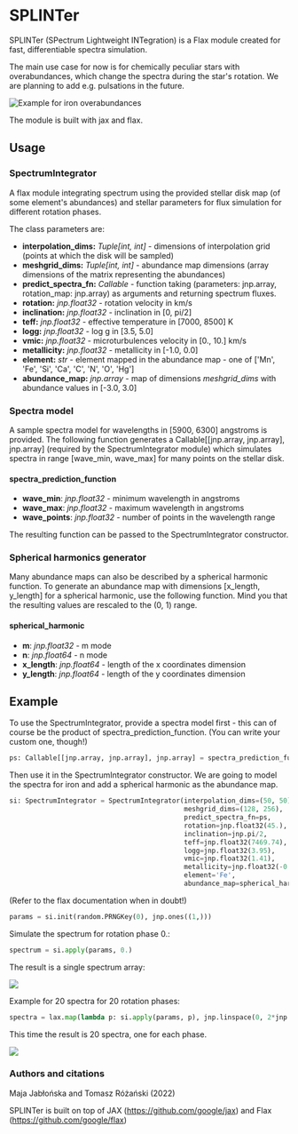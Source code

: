 # SPLINTer

SPLINTer (SPectrum Lightweight INTegration) is a Flax module created for fast, differentiable spectra simulation.

The main use case for now is for chemically peculiar stars with overabundances, which change the spectra during the star's rotation. We are planning to add e.g. pulsations in the future.

![Example for iron overabundances](https://github.com/maja-jablonska/SpectrumIntegrator/blob/master/example_img/fe_lines.gif)

The module is built with jax and flax.

## Usage

### SpectrumIntegrator

A flax module integrating spectrum using the provided stellar disk map (of some element's abundances) and stellar parameters for flux simulation for different rotation phases.

The class parameters are:
- **interpolation_dims:** _Tuple[int, int]_ - dimensions of interpolation grid (points at which the disk will be sampled)
- **meshgrid_dims:** _Tuple[int, int]_ - abundance map dimensions (array dimensions of the matrix representing the abundances)
- **predict_spectra_fn:** _Callable_ - function taking (parameters: jnp.array, rotation_map: jnp.array) as arguments and returning spectrum fluxes.
- **rotation:** _jnp.float32_ - rotation velocity in km/s
- **inclination:** _jnp.float32_ - inclination in [0, pi/2]
- **teff:** _jnp.float32_ - effective temperature in [7000, 8500] K
- **logg:** _jnp.float32_ - log g in [3.5, 5.0]
- **vmic:** _jnp.float32_ - microturbulences velocity in [0., 10.] km/s
- **metallicity:** _jnp.float32_ - metallicity in [-1.0, 0.0]
- **element:** _str_ - element mapped in the abundance map - one of ['Mn', 'Fe', 'Si', 'Ca', 'C', 'N', 'O', 'Hg']
- **abundance_map:** _jnp.array_ - map of dimensions _meshgrid_dims_ with abundance values in [-3.0, 3.0]

### Spectra model

A sample spectra model for wavelengths in [5900, 6300] angstroms is provided.
The following function generates a Callable[[jnp.array, jnp.array], jnp.array] (required by the SpectrumIntegrator module) which simulates spectra in range [wave_min, wave_max] for many points on the stellar disk.

#### spectra_prediction_function
- **wave_min**: _jnp.float32_ - minimum wavelength in angstroms
- **wave_max**: _jnp.float32_ - maximum wavelength in angstroms
- **wave_points**: _jnp.float32_ - number of points in the wavelength range

The resulting function can be passed to the SpectrumIntegrator constructor.

### Spherical harmonics generator

Many abundance maps can also be described by a spherical harmonic function. To generate an abundance map with dimensions [x_length, y_length] for a spherical harmonic, use the following function. Mind you that the resulting values are rescaled to the (0, 1) range.

#### spherical_harmonic
- **m**: _jnp.float32_ - m mode
- **n**: _jnp.float64_ - n mode
- **x_length**: _jnp.float64_ - length of the x coordinates dimension
- **y_length**: _jnp.float64_ - length of the y coordinates dimension

## Example

To use the SpectrumIntegrator, provide a spectra model first - this can of course be the product of spectra_prediction_function. (You can write your custom one, though!)

```python
ps: Callable[[jnp.array, jnp.array], jnp.array] = spectra_prediction_function(wave_min=6064.5, wave_max=6067.0, wave_points=100)
```

Then use it in the SpectrumIntegrator constructor. We are going to model the spectra for iron and add a spherical harmonic as the abundance map.

```python
si: SpectrumIntegrator = SpectrumIntegrator(interpolation_dims=(50, 50),
                                            meshgrid_dims=(128, 256),
                                            predict_spectra_fn=ps,
                                            rotation=jnp.float32(45.),
                                            inclination=jnp.pi/2,
                                            teff=jnp.float32(7469.74),
                                            logg=jnp.float32(3.95),
                                            vmic=jnp.float32(1.41),
                                            metallicity=jnp.float32(-0.4),
                                            element='Fe',
                                            abundance_map=spherical_harmonic(1, 1, 50, 50))
```

(Refer to the flax documentation when in doubt!)

```python
params = si.init(random.PRNGKey(0), jnp.ones((1,)))
```

Simulate the spectrum for rotation phase 0.:
```python
spectrum = si.apply(params, 0.)
```

The result is a single spectrum array:

![](https://github.com/maja-jablonska/SpectrumIntegrator/blob/master/example_img/fe_spectrum.png)

Example for 20 spectra for 20 rotation phases:
```python
spectra = lax.map(lambda p: si.apply(params, p), jnp.linspace(0, 2*jnp.pi, 20))
```

This time the result is 20 spectra, one for each phase.

![](https://github.com/maja-jablonska/SpectrumIntegrator/blob/master/example_img/fe_spectra.png)

### Authors and citations
Maja Jabłońska and Tomasz Różański (2022)

SPLINTer is built on top of JAX (https://github.com/google/jax) and Flax (https://github.com/google/flax)
